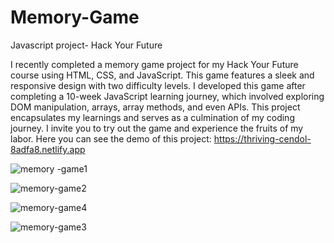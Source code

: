 # Memory-Game
Javascript project- Hack Your Future

I recently completed a memory game project for my Hack Your Future course using HTML, CSS, and JavaScript. This game features a sleek and responsive design with two difficulty levels. I developed this game after completing a 10-week JavaScript learning journey, which involved exploring DOM manipulation, arrays, array methods, and even APIs. This project encapsulates my learnings and serves as a culmination of my coding journey. I invite you to try out the game and experience the fruits of my labor.
Here you can see the demo of this project: https://thriving-cendol-8adfa8.netlify.app

![memory -game1](https://github.com/Niloufar97/Memory-Game/assets/126332294/36a83d6c-5132-492f-a102-67eeae7ae16f)

![memory-game2](https://github.com/Niloufar97/Memory-Game/assets/126332294/c478f789-e8c5-478d-b5aa-14ec8057b401)

![memory-game4](https://github.com/Niloufar97/Memory-Game/assets/126332294/8c50359f-4eb9-41ad-9be6-e1f5f7ac6df6)

![memory-game3](https://github.com/Niloufar97/Memory-Game/assets/126332294/d3290c43-b460-4ab7-ad2f-c2fe65c71c09)
